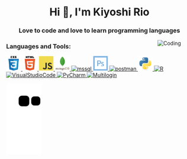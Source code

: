 <h1 align="center">Hi 👋, I'm Kiyoshi Rio</h1>
<h3 align="center">Love to code and love to learn programming languages</h3>

<img align= "right" alt="Coding" width="95" src= "https://github.com/Kiyoshi8/Kiyoshi8/assets/86674319/b248eede-e832-4585-90a0-b76720d39495">
  
<!--src="https://github.com/Kiyoshi8/Kiyoshi8/assets/86674319/59be6b71-e53f-44f7-8086-646cba4bf3c7"

src= "https://github.com/Kiyoshi8/Kiyoshi8/assets/86674319/b248eede-e832-4585-90a0-b76720d39495"-->



<p align="left">
</p>

<h3 align="left">Languages and Tools:</h3>
<p align="left"> <a href="https://www.w3schools.com/css/" target="_blank" rel="noreferrer"> <img src="https://raw.githubusercontent.com/devicons/devicon/master/icons/css3/css3-original-wordmark.svg" alt="css3" width="40" height="40"/> </a> <a href="https://www.w3.org/html/" target="_blank" rel="noreferrer"> <img src="https://raw.githubusercontent.com/devicons/devicon/master/icons/html5/html5-original-wordmark.svg" alt="html5" width="40" height="40"/> </a> <a href="https://developer.mozilla.org/en-US/docs/Web/JavaScript" target="_blank" rel="noreferrer"> <img src="https://raw.githubusercontent.com/devicons/devicon/master/icons/javascript/javascript-original.svg" alt="javascript" width="40" height="40"/> </a> <a href="https://www.mongodb.com/" target="_blank" rel="noreferrer"> <img src="https://raw.githubusercontent.com/devicons/devicon/master/icons/mongodb/mongodb-original-wordmark.svg" alt="mongodb" width="40" height="40"/> </a> <a href="https://www.microsoft.com/en-us/sql-server" target="_blank" rel="noreferrer"> <img src="https://www.svgrepo.com/show/303229/microsoft-sql-server-logo.svg" alt="mssql" width="40" height="40"/> </a> <a href="https://www.photoshop.com/en" target="_blank" rel="noreferrer"> <img src="https://raw.githubusercontent.com/devicons/devicon/master/icons/photoshop/photoshop-line.svg" alt="photoshop" width="40" height="40"/> </a> <a href="https://postman.com" target="_blank" rel="noreferrer"> <img src="https://www.vectorlogo.zone/logos/getpostman/getpostman-icon.svg" alt="postman" width="40" height="40"/> </a> <a href="https://www.python.org" target="_blank" rel="noreferrer"> <img src="https://raw.githubusercontent.com/devicons/devicon/master/icons/python/python-original.svg" alt="python" width="40" height="40"/> <a href="https://www.r-project.org/" target="_blank" rel="norferrer"> <img src="https://github.com/Kiyoshi8/Kiyoshi8/assets/86674319/6720d416-53c5-47e8-ab9f-496eca90dd27" height="40" alt="R" width="40"/> <a href="https://code.visualstudio.com/" target="_blank" rel="norferrer"> <img src="https://github.com/Kiyoshi8/Kiyoshi8/assets/86674319/40113acd-e520-4060-9932-db0efc5e0425" height="40" alt="VisualStudioCode" width="40"/> <a href="https://www.jetbrains.com/pycharm/" target="_blank" rel="norferrer"> <img src="https://github.com/Kiyoshi8/Kiyoshi8/assets/86674319/07deb551-0bb3-4202-85fc-97f49a640c83" height="40" alt="PyCharm" width="40"/> <a href="https://multilogin.com/" target="_blank" rel="norferrer"> <img src="https://github.com/Kiyoshi8/Kiyoshi8/assets/86674319/b7f09b8b-cb8e-4619-8a74-db5241e88cc2" height="40" alt="Multilogin" width="40"/> </a> </p> 


<!--"https://github.com/Kiyoshi8/Kiyoshi8/assets/86674319/6720d416-53c5-47e8-ab9f-496eca90dd27"
img src="https://cdn.jsdelivr.net/gh/devicons/devicon/icons/R/R-original.svg"-->

<!--###
<br clear="both">
<img src="https://raw.githubusercontent.com/Kiyoshi8/Kiyoshi8/output/snake.svg" alt="Snake animation" />
###-->
<!--<br>
<img alt="snake eating my contributions" src="https://raw.githubusercontent.com/Kiyoshi8/Kiyoshi8/output/github-contribution-grid-snake.svg/>
</br><br></br>-->

![snake gif](https://github.com/Kiyoshi8/Kiyoshi8/blob/output/github-contribution-grid-snake.svg)
